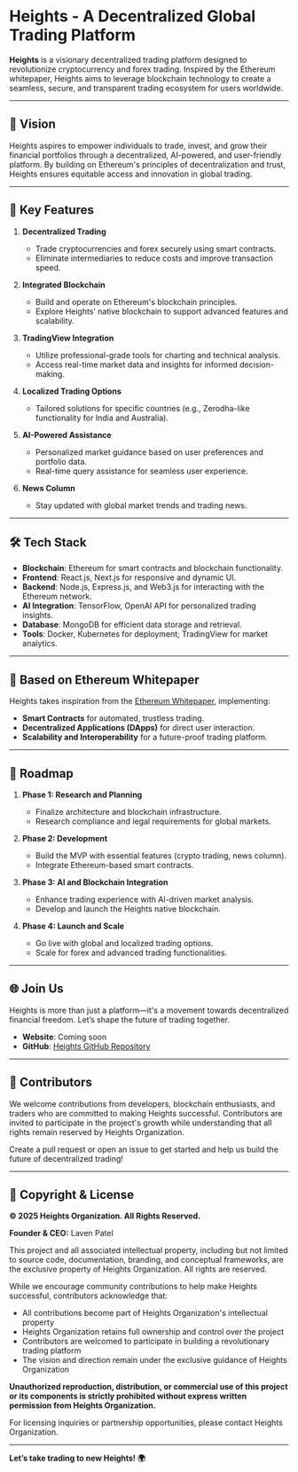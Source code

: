 # Heights - A Decentralized Global Trading Platform

**Heights** is a visionary decentralized trading platform designed to revolutionize cryptocurrency and forex trading. Inspired by the Ethereum whitepaper, Heights aims to leverage blockchain technology to create a seamless, secure, and transparent trading ecosystem for users worldwide.

---

## 🚀 Vision  
Heights aspires to empower individuals to trade, invest, and grow their financial portfolios through a decentralized, AI-powered, and user-friendly platform. By building on Ethereum's principles of decentralization and trust, Heights ensures equitable access and innovation in global trading.

---

## 🌟 Key Features  
1. **Decentralized Trading**  
   - Trade cryptocurrencies and forex securely using smart contracts.  
   - Eliminate intermediaries to reduce costs and improve transaction speed.  

2. **Integrated Blockchain**  
   - Build and operate on Ethereum's blockchain principles.  
   - Explore Heights’ native blockchain to support advanced features and scalability.  

3. **TradingView Integration**  
   - Utilize professional-grade tools for charting and technical analysis.  
   - Access real-time market data and insights for informed decision-making.  

4. **Localized Trading Options**  
   - Tailored solutions for specific countries (e.g., Zerodha-like functionality for India and Australia).  

5. **AI-Powered Assistance**  
   - Personalized market guidance based on user preferences and portfolio data.  
   - Real-time query assistance for seamless user experience.  

6. **News Column**  
   - Stay updated with global market trends and trading news.  

---

## 🛠️ Tech Stack  
- **Blockchain**: Ethereum for smart contracts and blockchain functionality.  
- **Frontend**: React.js, Next.js for responsive and dynamic UI.  
- **Backend**: Node.js, Express.js, and Web3.js for interacting with the Ethereum network.  
- **AI Integration**: TensorFlow, OpenAI API for personalized trading insights.  
- **Database**: MongoDB for efficient data storage and retrieval.  
- **Tools**: Docker, Kubernetes for deployment; TradingView for market analytics.  

---

## 📖 Based on Ethereum Whitepaper  
Heights takes inspiration from the [Ethereum Whitepaper](https://ethereum.org/en/whitepaper/), implementing:  
- **Smart Contracts** for automated, trustless trading.  
- **Decentralized Applications (DApps)** for direct user interaction.  
- **Scalability and Interoperability** for a future-proof trading platform.  

---

## 🚧 Roadmap  
1. **Phase 1: Research and Planning**  
   - Finalize architecture and blockchain infrastructure.  
   - Research compliance and legal requirements for global markets.  

2. **Phase 2: Development**  
   - Build the MVP with essential features (crypto trading, news column).  
   - Integrate Ethereum-based smart contracts.  

3. **Phase 3: AI and Blockchain Integration**  
   - Enhance trading experience with AI-driven market analysis.  
   - Develop and launch the Heights native blockchain.  

4. **Phase 4: Launch and Scale**  
   - Go live with global and localized trading options.  
   - Scale for forex and advanced trading functionalities.  

---

## 🌐 Join Us  
Heights is more than just a platform—it's a movement towards decentralized financial freedom. Let’s shape the future of trading together.  

- **Website**: Coming soon  
- **GitHub**: [Heights GitHub Repository](https://github.com/Swigstan1810)  


---

## 🤝 Contributors  
We welcome contributions from developers, blockchain enthusiasts, and traders who are committed to making Heights successful. Contributors are invited to participate in the project's growth while understanding that all rights remain reserved by Heights Organization.

Create a pull request or open an issue to get started and help us build the future of decentralized trading!  

---

## 📜 Copyright & License  
**© 2025 Heights Organization. All Rights Reserved.**

**Founder & CEO:** Laven Patel

This project and all associated intellectual property, including but not limited to source code, documentation, branding, and conceptual frameworks, are the exclusive property of Heights Organization. All rights are reserved.

While we encourage community contributions to help make Heights successful, contributors acknowledge that:
- All contributions become part of Heights Organization's intellectual property
- Heights Organization retains full ownership and control over the project
- Contributors are welcomed to participate in building a revolutionary trading platform
- The vision and direction remain under the exclusive guidance of Heights Organization

**Unauthorized reproduction, distribution, or commercial use of this project or its components is strictly prohibited without express written permission from Heights Organization.**

For licensing inquiries or partnership opportunities, please contact Heights Organization.

---

**Let’s take trading to new Heights! 🌍**
